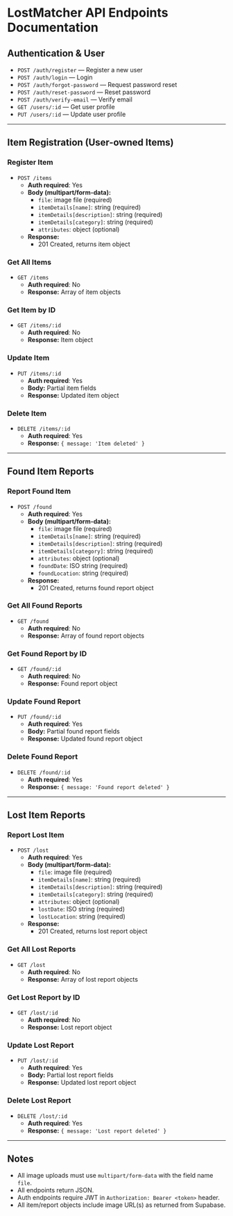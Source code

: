 # LostMatcher API Endpoints Documentation

## Authentication & User

-   `POST /auth/register` — Register a new user
-   `POST /auth/login` — Login
-   `POST /auth/forgot-password` — Request password reset
-   `POST /auth/reset-password` — Reset password
-   `POST /auth/verify-email` — Verify email
-   `GET /users/:id` — Get user profile
-   `PUT /users/:id` — Update user profile

---

## Item Registration (User-owned Items)

### Register Item

-   `POST /items`
    -   **Auth required**: Yes
    -   **Body (multipart/form-data):**
        -   `file`: image file (required)
        -   `itemDetails[name]`: string (required)
        -   `itemDetails[description]`: string (required)
        -   `itemDetails[category]`: string (required)
        -   `attributes`: object (optional)
    -   **Response:**
        -   201 Created, returns item object

### Get All Items

-   `GET /items`
    -   **Auth required**: No
    -   **Response:** Array of item objects

### Get Item by ID

-   `GET /items/:id`
    -   **Auth required**: No
    -   **Response:** Item object

### Update Item

-   `PUT /items/:id`
    -   **Auth required**: Yes
    -   **Body:** Partial item fields
    -   **Response:** Updated item object

### Delete Item

-   `DELETE /items/:id`
    -   **Auth required**: Yes
    -   **Response:** `{ message: 'Item deleted' }`

---

## Found Item Reports

### Report Found Item

-   `POST /found`
    -   **Auth required**: Yes
    -   **Body (multipart/form-data):**
        -   `file`: image file (required)
        -   `itemDetails[name]`: string (required)
        -   `itemDetails[description]`: string (required)
        -   `itemDetails[category]`: string (required)
        -   `attributes`: object (optional)
        -   `foundDate`: ISO string (required)
        -   `foundLocation`: string (required)
    -   **Response:**
        -   201 Created, returns found report object

### Get All Found Reports

-   `GET /found`
    -   **Auth required**: No
    -   **Response:** Array of found report objects

### Get Found Report by ID

-   `GET /found/:id`
    -   **Auth required**: No
    -   **Response:** Found report object

### Update Found Report

-   `PUT /found/:id`
    -   **Auth required**: Yes
    -   **Body:** Partial found report fields
    -   **Response:** Updated found report object

### Delete Found Report

-   `DELETE /found/:id`
    -   **Auth required**: Yes
    -   **Response:** `{ message: 'Found report deleted' }`

---

## Lost Item Reports

### Report Lost Item

-   `POST /lost`
    -   **Auth required**: Yes
    -   **Body (multipart/form-data):**
        -   `file`: image file (required)
        -   `itemDetails[name]`: string (required)
        -   `itemDetails[description]`: string (required)
        -   `itemDetails[category]`: string (required)
        -   `attributes`: object (optional)
        -   `lostDate`: ISO string (required)
        -   `lostLocation`: string (required)
    -   **Response:**
        -   201 Created, returns lost report object

### Get All Lost Reports

-   `GET /lost`
    -   **Auth required**: No
    -   **Response:** Array of lost report objects

### Get Lost Report by ID

-   `GET /lost/:id`
    -   **Auth required**: No
    -   **Response:** Lost report object

### Update Lost Report

-   `PUT /lost/:id`
    -   **Auth required**: Yes
    -   **Body:** Partial lost report fields
    -   **Response:** Updated lost report object

### Delete Lost Report

-   `DELETE /lost/:id`
    -   **Auth required**: Yes
    -   **Response:** `{ message: 'Lost report deleted' }`

---

## Notes

-   All image uploads must use `multipart/form-data` with the field name `file`.
-   All endpoints return JSON.
-   Auth endpoints require JWT in `Authorization: Bearer <token>` header.
-   All item/report objects include image URL(s) as returned from Supabase.
